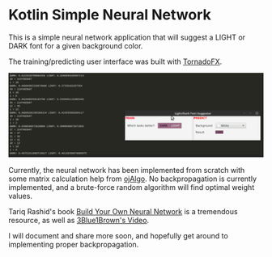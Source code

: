 # Kotlin Simple Neural Network

This is a simple neural network application that will suggest a LIGHT or DARK font for a given background color.

The training/predicting user interface was built with [TornadoFX](https://github.com/edvin/tornadofx).

![](demo.gif)

Currently, the neural network has been implemented from scratch with some matrix calculation help from [ojAlgo](https://github.com/optimatika/ojAlgo). No backpropagation is currently implemented, and a brute-force random algorithm will find optimal weight values.

Tariq Rashid's book [Build Your Own Neural Network](https://www.amazon.com/Make-Your-Own-Neural-Network/dp/1530826608/) is a tremendous resource, as well as [3Blue1Brown's Video](https://www.youtube.com/watch?v=aircAruvnKk&list=PLZHQObOWTQDNU6R1_67000Dx_ZCJB-3pi).

I will document and share more soon, and hopefully get around to implementing proper backpropagation.
